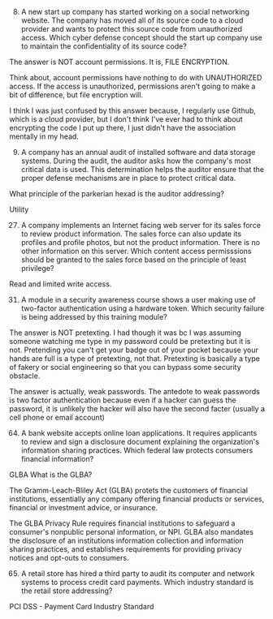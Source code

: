 
8. A new start up company has started working on a social networking website. The company has moved all of its source code to a cloud provider and wants to protect this source code from unauthorized access. 
Which cyber defense concept should the start up company use to maintain the confidentiality of its source code?

The answer is NOT account permissions. It is, FILE ENCRYPTION.

Think about, account permissions have nothing to do with UNAUTHORIZED access. If the access is unauthorized, permissions aren't going to make a bit of difference, but file encryption will. 

I think I was just confused by this answer because, I regularly use Github, which is a cloud provider, but I don't think I've ever had to think about encrypting the code I put up there, I just didn't have the association mentally in my head. 

9. A company has an annual audit of installed software and data storage systems. During the audit, the auditor asks how the company's most critical data is used. This determination helps the auditor ensure that the proper defense mechanisms are in place to protect critical data. 

What principle of the parkerian hexad is the auditor addressing?

Utility

27. A company implements an Internet facing web server for its sales force to review product information. The sales force can also update its profiles and profile photos, but not the product information. There is no other information on this server. 
Which content access permisssions should be granted to the sales force based on the principle of least privilege?

Read and limited write access.

31. A module in a security awareness course shows a user making use of two-factor authentication using a hardware token. Which security failure is being addressed by this training module?

The answer is NOT pretexting. I had though it was bc I was assuming someone watching me type in my password could be pretexting but it is not. Pretending you can't get your badge out of your pocket because your hands are full is a type of pretexting, not that. Pretexting is basically a type of fakery or social engineering so that you can bypass some security obstacle.

The answer is actually, weak passwords. The antedote to weak passwords is two factor authentication because even if a hacker can guess the password, it is unlikely the hacker will also have the second facter (usually a cell phone or email account)

64. A bank website accepts online loan applications. It requires applicants to review and sign a disclosure document explaining the organization's information sharing practices. 
Which federal law protects consumers financial information?

GLBA 
What is the GLBA?

The Gramm-Leach-Bliley Act (GLBA) protets the customers of financial institutions, essentially any company offering financial products or services, financial or investment advice, or insurance. 

The GLBA Privacy Rule requires financial institutions to safeguard a consumer's nonpublic personal information, or NPI. GLBA also mandates the disclosure of an institutions information collection and information sharing practices, and establishes requirements for providing privacy notices and opt-outs to consumers.

65. A retail store has hired a third party to audit its computer and network systems to process credit card payments.
Which industry standard is the retail store addressing?

PCI DSS - Payment Card Industry Standard 



